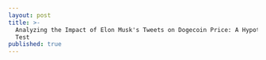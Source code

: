 ```yaml
---
layout: post
title: >-
  Analyzing the Impact of Elon Musk's Tweets on Dogecoin Price: A Hypothesis
  Test
published: true
---
```


